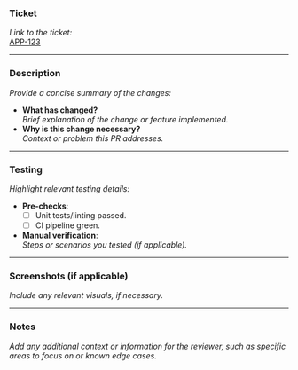 ### **Ticket**
_Link to the ticket:_  
[APP-123](https://example.com/APP-12)

---

### **Description**
_Provide a concise summary of the changes:_
- **What has changed?**  
  _Brief explanation of the change or feature implemented._  
- **Why is this change necessary?**  
  _Context or problem this PR addresses._

---

### **Testing**
_Highlight relevant testing details:_
- **Pre-checks**:  
  - [ ] Unit tests/linting passed.
  - [ ] CI pipeline green.
- **Manual verification**:  
  _Steps or scenarios you tested (if applicable)._

---

### **Screenshots (if applicable)**
_Include any relevant visuals, if necessary._

---

### **Notes**
_Add any additional context or information for the reviewer, such as specific areas to focus on or known edge cases._